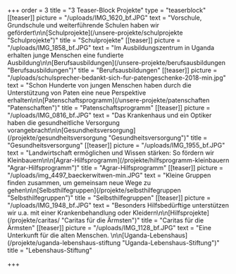 +++
order = 3
title = "3 Teaser-Block Projekte"
type = "teaserblock"
[[teaser]]
picture = "/uploads/IMG_1620_bf.JPG"
text = "Vorschule, Grundschule und weiterführende Schulen haben wir gefördert\n\n[Schulprojekte](/unsere-projekte/schulprojekte \"Schulprojekte\")"
title = "Schulprojekte"
[[teaser]]
picture = "/uploads/IMG_1858_bf.JPG"
text = "Im Ausbildungszentrum in Uganda erhalten junge Menschen eine fundierte Ausbildung\n\n[Berufsausbildungen](/unsere-projekte/berufsausbildungen \"Berufsausbildungen\")"
title = "Berufsausbildungen"
[[teaser]]
picture = "/uploads/schulsprecher-bedankt-sich-fur-patengeschenke-2018-min.jpg"
text = "Schon Hunderte von jungen Menschen haben durch die Unterstützung von Paten eine neue Perspektive erhalten\n\n[Patenschaftsprogramm](/unsere-projekte/patenschaften \"Patenschaften\")"
title = "Patenschaftsprogramm"
[[teaser]]
picture = "/uploads/IMG_0816_bf.JPG"
text = "Das Krankenhaus und ein Optiker haben die gesundheitliche Versorgung vorangebracht\n\n[Gesundheitsversorgung](/projekte/gesundheitsversorgung \"Gesundheitsversorgung\")"
title = "Gesundheitsversorgung"
[[teaser]]
picture = "/uploads/IMG_1955_bf.JPG"
text = "Landwirtschaft ermöglichen und Wissen stärken: So fördern wir Kleinbauern\n\n[Agrar-Hilfsprogramm](/projekte/hilfsprogramm-kleinbauern \"Agrar-Hilfsprogramm\")"
title = "Agrar-Hilfsprogramm"
[[teaser]]
picture = "/uploads/img_4497_baeckerwitwen-min.JPG"
text = "Kleine Gruppen finden zusammen, um gemeinsam neue Wege zu gehen\n\n[Selbsthilfegruppen](/projekte/selbsthilfegruppen \"Selbsthilfegruppen\")"
title = "Selbsthilfegruppen"
[[teaser]]
picture = "/uploads/IMG_1948_bf.JPG"
text = "Besonders Hilfsbedürftige unterstützen wir u.a. mit einer Krankenbehandlung oder Kleidern\n\n[Hilfsprojekte](/projekte/caritas/ \"Caritas für die Ärmsten\")"
title = "Caritas für die Ärmsten"
[[teaser]]
picture = "/uploads/IMG_1128_bf.JPG"
text = "Eine Unterkunft für die alten Menschen. \n\n[Uganda-Lebenshaus](/projekte/uganda-lebenshaus-stiftung \"Uganda-Lebenshaus-Stiftung\")"
title = "Lebenshaus-Stiftung"

+++
